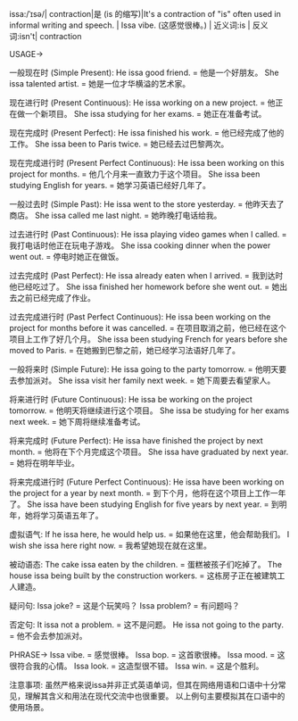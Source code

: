 issa:/ˈɪsə/| contraction|是 (is 的缩写)|It's a contraction of "is" often used in informal writing and speech. | Issa vibe. (这感觉很棒。) | 近义词:is | 反义词:isn't| contraction

USAGE->

一般现在时 (Simple Present):
He issa good friend. = 他是一个好朋友。
She issa talented artist. = 她是一位才华横溢的艺术家。


现在进行时 (Present Continuous):
He issa working on a new project. = 他正在做一个新项目。
She issa studying for her exams. = 她正在准备考试。


现在完成时 (Present Perfect):
He issa finished his work. = 他已经完成了他的工作。
She issa been to Paris twice. = 她已经去过巴黎两次。


现在完成进行时 (Present Perfect Continuous):
He issa been working on this project for months. = 他几个月来一直致力于这个项目。
She issa been studying English for years. = 她学习英语已经好几年了。


一般过去时 (Simple Past):
He issa went to the store yesterday. = 他昨天去了商店。
She issa called me last night. = 她昨晚打电话给我。


过去进行时 (Past Continuous):
He issa playing video games when I called. = 我打电话时他正在玩电子游戏。
She issa cooking dinner when the power went out. = 停电时她正在做饭。


过去完成时 (Past Perfect):
He issa already eaten when I arrived. = 我到达时他已经吃过了。
She issa finished her homework before she went out. = 她出去之前已经完成了作业。


过去完成进行时 (Past Perfect Continuous):
He issa been working on the project for months before it was cancelled. = 在项目取消之前，他已经在这个项目上工作了好几个月。
She issa been studying French for years before she moved to Paris. = 在她搬到巴黎之前，她已经学习法语好几年了。


一般将来时 (Simple Future):
He issa going to the party tomorrow. = 他明天要去参加派对。
She issa visit her family next week. = 她下周要去看望家人。


将来进行时 (Future Continuous):
He issa be working on the project tomorrow. = 他明天将继续进行这个项目。
She issa be studying for her exams next week. = 她下周将继续准备考试。


将来完成时 (Future Perfect):
He issa have finished the project by next month. = 他将在下个月完成这个项目。
She issa have graduated by next year. = 她将在明年毕业。


将来完成进行时 (Future Perfect Continuous):
He issa have been working on the project for a year by next month. = 到下个月，他将在这个项目上工作一年了。
She issa have been studying English for five years by next year. = 到明年，她将学习英语五年了。


虚拟语气:
If he issa here, he would help us. = 如果他在这里，他会帮助我们。
I wish she issa here right now. = 我希望她现在就在这里。


被动语态:
The cake issa eaten by the children. = 蛋糕被孩子们吃掉了。
The house issa being built by the construction workers. = 这栋房子正在被建筑工人建造。


疑问句:
Issa joke? = 这是个玩笑吗？
Issa problem? = 有问题吗？


否定句:
It issa not a problem. = 这不是问题。
He issa not going to the party. = 他不会去参加派对。



PHRASE->
Issa vibe. = 感觉很棒。
Issa bop. = 这首歌很棒。
Issa mood. =  这很符合我的心情。
Issa look. = 这造型很不错。
Issa win. = 这是个胜利。

注意事项:
虽然严格来说issa并非正式英语单词，但其在网络用语和口语中十分常见，理解其含义和用法在现代交流中也很重要。  以上例句主要模拟其在口语中的使用场景。


